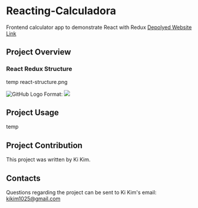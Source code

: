 # Reacting-Calculadora
Frontend calculator app to demonstrate React with Redux
[Depolyed Website Link]()

## Project Overview

### React Redux Structure
temp react-structure.png


![GitHub Logo](/images/logo.png)
Format: ![](./assets/.png)


## Project Usage
temp 

## Project Contribution
This project was written by Ki Kim.

## Contacts
Questions regarding the project can be sent to Ki Kim's email: kikim1025@gmail.com